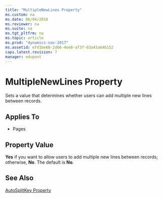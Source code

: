 ```yaml
---
title: "MultipleNewLines Property"
ms.custom: na
ms.date: 06/04/2016
ms.reviewer: na
ms.suite: na
ms.tgt_pltfrm: na
ms.topic: article
ms.prod: "dynamics-nav-2017"
ms.assetid: efd1be68-2d66-4ee8-af3f-63a43a64b152
caps.latest.revision: 7
manager: edupont
---
```

# MultipleNewLines Property
Sets a value that determines whether users can add multiple new lines between records.  
  
## Applies To  
  
-   Pages  
  
## Property Value  
 **Yes** if you want to allow users to add multiple new lines between records; otherwise, **No**. The default is **No**.  
  
## See Also  
 [AutoSplitKey Property](AutoSplitKey-Property.md)
